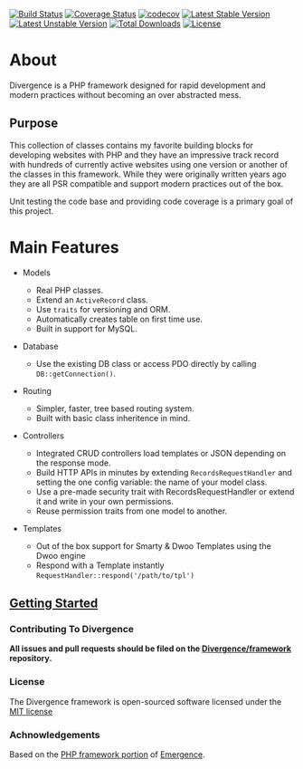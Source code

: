 [![Build Status](https://travis-ci.org/Divergence/framework.svg?branch=master)](https://travis-ci.org/Divergence/framework) [![Coverage Status](https://coveralls.io/repos/github/Divergence/framework/badge.svg?branch=master)](https://coveralls.io/github/Divergence/framework?branch=master) [![codecov](https://codecov.io/gh/Divergence/framework/branch/master/graph/badge.svg)](https://codecov.io/gh/Divergence/framework) [![Latest Stable Version](https://poser.pugx.org/divergence/divergence/downloads)](https://packagist.org/packages/divergence/divergence) [![Latest Unstable Version](https://poser.pugx.org/divergence/divergence/v/stable)](https://packagist.org/packages/divergence/divergence) [![Total Downloads](https://poser.pugx.org/divergence/divergence/v/unstable)](https://packagist.org/packages/divergence/divergence) [![License](https://poser.pugx.org/divergence/divergence/license)](https://packagist.org/packages/divergence/divergence)

# About
Divergence is a PHP framework designed for rapid development and modern practices without becoming an over abstracted mess.

## Purpose
This collection of classes contains my favorite building blocks for developing websites with PHP and they have an impressive track record with hundreds of currently active websites using one version or another of the classes in this framework. While they were originally written years ago they are all PSR compatible and support modern practices out of the box.

Unit testing the code base and providing code coverage is a primary goal of this project.

# Main Features
 * Models
    * Real PHP classes.
    * Extend an `ActiveRecord` class.
    * Use `traits` for versioning and ORM.
    * Automatically creates table on first time use.
    * Built in support for MySQL.

 * Database
    * Use the existing DB class or access PDO directly by calling `DB::getConnection()`.

 * Routing
    * Simpler, faster, tree based routing system.
    * Built with basic class inheritence in mind.

* Controllers
    * Integrated CRUD controllers load templates or JSON depending on the response mode. 
    * Build HTTP APIs in minutes by extending `RecordsRequestHandler` and setting the one config variable: the name of your model class.
    * Use a pre-made security trait with RecordsRequestHandler or extend it and write in your own permissions.
    * Reuse permission traits from one model to another. 
 
 * Templates
    * Out of the box support for Smarty & Dwoo Templates using the Dwoo engine
    * Respond with a Template instantly `RequestHandler::respond('/path/to/tpl')` 

## [Getting Started](https://github.com/Divergence/docs#getting-started)

### Contributing To Divergence

**All issues and pull requests should be filed on the [Divergence/framework](http://github.com/Divergence/framework) repository.**

### License

The Divergence framework is open-sourced software licensed under the [MIT license](http://opensource.org/licenses/MIT)

### Achnowledgements
Based on the [PHP framework portion](https://github.com/JarvusInnovations/Emergence-Skeleton) of [Emergence](https://github.com/JarvusInnovations/Emergence).